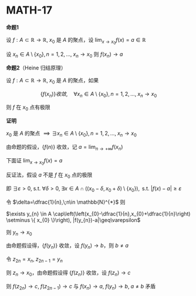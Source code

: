 # MATH-17

**命题1**

设 $f:A\subset \mathbb{R}\to \mathbb{R}, \; x_{0}$ 是 $A$ 的聚点，设 $\lim_{ x \to x_{0} } f(x)=a\in \mathbb{R}$

设 $x_{n}\in A \setminus\{ x_{0} \},n=1,2,\dots,\;x_{n}\to x_{0}$ 则 $f(x_{n})\to a$

**命题2**（Heine 归结原理）

设 $f:A\subset \mathbb{R}\to \mathbb{R}, \; x_{0}$ 是 $A$ 的聚点，如果

$$
\{ f(x_{n}) \} 收敛 ,\quad \forall x_{n} \in A \setminus \{ x_{0} \}, n=1,2,\dots, \; x_{n}\to x_{0}
$$

则 $f$ 在 $x_{0}$ 点有极限

**证明**

$x_{0}$ 是 $A$ 的聚点 $\implies \exists x_{n}\in A\setminus\{ x_{0} \}, n=1,2,\dots,\;x_{n}\to x_{0}$

由命题的假设，$\{ f(n) \}$ 收敛，记 $a=\lim_{ n \to +\infty }f(x_{n})$

下面证 $\lim_{ x \to x_{0} } f(x)=a$

反证法，假设 $a$ 不是 $f$ 在 $x_{0}$ 点的极限

即 $\exists \varepsilon>0,\;\text{s.t. } \forall \delta>0,\;\exists x \in A\cap ((x_{0}-\delta,x_{0}+\delta)\setminus \{ x_{0} \}), \text{ s.t. } |f(x)-a|\geq\varepsilon$

令 $\delta=\dfrac{1}{n},\;n\in \mathbb{N}^{*}$ 则

$\exists y_{n} \in A \cap\left(\left(x_{0}-\dfrac{1}{n},x_{0}+\dfrac{1}{n}\right) \setminus \{ x_{0} \}\right), |f(y_{n})-a|\geq\varepsilon$

则 $y_{n}\to x_{0}$

由命题假设得，$\{ f(y_{n}) \}$ 收敛，设 $f(y_{n})\to b$，则 $b\neq a$

令 $z_{2n}=x_{n},\; z_{2n-1}=y_{n}$

则 $z_{n}\to x_{0}$，由命题假设得 $\{ f(z_{n}) \}$ 收敛，设 $f(z_{n})\to c$

则 $f(z_{2n})\to c,\;f(z_{2n-1})\to c$ 与 $f(x_{n})\to a, \; f(y_{n})\to b, \; a\neq b$ 矛盾